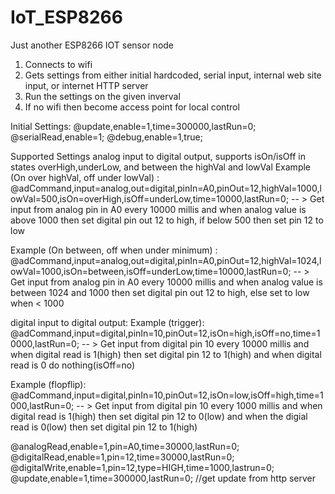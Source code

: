 # IoT_ESP8266
Just another ESP8266 IOT sensor node

1. Connects to wifi
2. Gets settings from either initial hardcoded, serial input, internal web site input, or internet HTTP server
3. Run the settings on the given inverval
4. If no wifi then become access point for local control

Initial Settings:
@update,enable=1,time=300000,lastRun=0;
@serialRead,enable=1;
@debug,enable=1,true;

Supported Settings
analog input to digital output, supports isOn/isOff in states overHigh,underLow, and between the highVal and lowVal
Example (On over highVal, off under lowVal) : @adCommand,input=analog,out=digital,pinIn=A0,pinOut=12,highVal=1000,lowVal=500,isOn=overHigh,isOff=underLow,time=10000,lastRun=0;
        -- > Get input from analog pin in A0 every 10000 millis and when analog value is above 1000 then set digital pin out 12 to high, if below 500 then set pin 12 to low

Example (On between, off when under minimum) : @adCommand,input=analog,out=digital,pinIn=A0,pinOut=12,highVal=1024,lowVal=1000,isOn=between,isOff=underLow,time=10000,lastRun=0;
        -- > Get input from analog pin in A0 every 10000 millis and when analog value is between 1024 and 1000 then set digital pin out 12 to high, else set to low when < 1000

digital input to digital output:
Example (trigger): @adCommand,input=digital,pinIn=10,pinOut=12,isOn=high,isOff=no,time=10000,lastRun=0;
        -- > Get input from digital pin 10 every 10000 millis and when digital read is 1(high) then set digital pin 12 to 1(high) and when digital read is 0 do nothing(isOff=no)

Example (flopflip): @adCommand,input=digital,pinIn=10,pinOut=12,isOn=low,isOff=high,time=1000,lastRun=0;
        -- > Get input from digital pin 10 every 1000 millis and when digital read is 1(high) then set digital pin 12 to 0(low) and when the digial read is 0(low) then set digital pin 12 to 1(high)

@analogRead,enable=1,pin=A0,time=30000,lastRun=0;
@digitalRead,enable=1,pin=12,time=30000,lastRun=0;
@digitalWrite,enable=1,pin=12,type=HIGH,time=1000,lastrun=0;
@update,enable=1,time=300000,lastRun=0; //get update from http server

